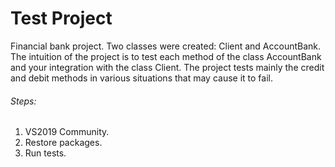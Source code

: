 # Test Project

Financial bank project. Two classes were created: Client and AccountBank. The intuition of the project is to test each method of the class AccountBank and your integration with the class Client. The project tests mainly the credit and debit methods in various situations that may cause it to fail.



###### Steps:

1. VS2019 Community.
2. Restore packages.
3. Run tests.





